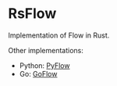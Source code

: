 # RsFlow

Implementation of Flow in Rust.

Other implementations:
- Python: [PyFlow](https://github.com/daiser/pyflow)
- Go: [GoFlow](https://github.com/daiser/goflow)
